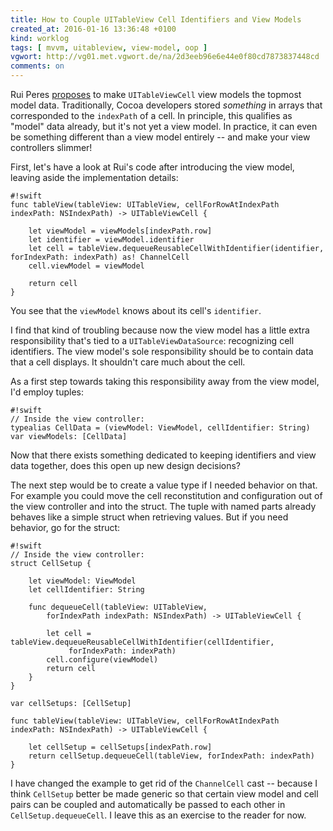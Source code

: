 ```yaml
---
title: How to Couple UITableView Cell Identifiers and View Models
created_at: 2016-01-16 13:36:48 +0100
kind: worklog
tags: [ mvvm, uitableview, view-model, oop ]
vgwort: http://vg01.met.vgwort.de/na/2d3eeb96e6e44e0f80cd7873837448cd
comments: on
---
```



Rui Peres [proposes](http://codeplease.io/2016/01/10/cells-and-viewmodels/) to make `UITableViewCell` view models the topmost model data. Traditionally, Cocoa developers stored _something_ in arrays that corresponded to the `indexPath` of a cell. In principle, this qualifies as "model" data already, but it's not yet a view model. In practice, it can even be something different than a view model entirely -- and make your view controllers slimmer!

First, let's have a look at Rui's code after introducing the view model, leaving aside the implementation details:

    #!swift
    func tableView(tableView: UITableView, cellForRowAtIndexPath indexPath: NSIndexPath) -> UITableViewCell {
        
        let viewModel = viewModels[indexPath.row]
        let identifier = viewModel.identifier
        let cell = tableView.dequeueReusableCellWithIdentifier(identifier, forIndexPath: indexPath) as! ChannelCell
        cell.viewModel = viewModel
        
        return cell
    }

You see that the `viewModel` knows about its cell's `identifier`.

I find that kind of troubling because now the view model has a little extra responsibility that's tied to a `UITableViewDataSource`: recognizing cell identifiers. The view model's sole responsibility should be to contain data that a cell displays. It shouldn't care much about the cell.

As a first step towards taking this responsibility away from the view model, I'd employ tuples:

    #!swift
    // Inside the view controller:
    typealias CellData = (viewModel: ViewModel, cellIdentifier: String)
    var viewModels: [CellData]

Now that there exists something dedicated to keeping identifiers and view data together, does this open up new design decisions? 

The next step would be to create a value type if I needed behavior on that. For example you could move the cell reconstitution and configuration out of the view controller and into the struct. The tuple with named parts already behaves like a simple struct when retrieving values. But if you need behavior, go for the struct:

    #!swift
    // Inside the view controller:
    struct CellSetup {
        
        let viewModel: ViewModel
        let cellIdentifier: String
        
        func dequeueCell(tableView: UITableView, 
            forIndexPath indexPath: NSIndexPath) -> UITableViewCell {
             
            let cell = tableView.dequeueReusableCellWithIdentifier(cellIdentifier, 
                 forIndexPath: indexPath)
            cell.configure(viewModel)
            return cell
        }
    }
    
    var cellSetups: [CellSetup]
    
    func tableView(tableView: UITableView, cellForRowAtIndexPath indexPath: NSIndexPath) -> UITableViewCell {
        
        let cellSetup = cellSetups[indexPath.row]
        return cellSetup.dequeueCell(tableView, forIndexPath: indexPath)
    }

I have changed the example to get rid of the `ChannelCell` cast -- because I think `CellSetup` better be made generic so that certain view model and cell pairs can be coupled and automatically be passed to each other in `CellSetup.dequeueCell`. I leave this as an exercise to the reader for now.
